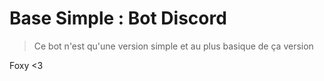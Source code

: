 ﻿# Base Simple : Bot Discord

> Ce bot n'est qu'une version simple et au plus basique de ça version


Foxy <3
